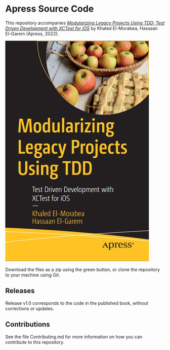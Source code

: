 # Apress Source Code

This repository accompanies [*Modularizing Legacy Projects Using TDD: Test Driven Development with XCTest for iOS*](https://www.link.springer.com/book/10.1007/9781484274279) by Khaled El-Morabea, Hassaan El-Garem (Apress, 2022).

[comment]: #cover
![Cover image](9781484274279.jpg)

Download the files as a zip using the green button, or clone the repository to your machine using Git.

## Releases

Release v1.0 corresponds to the code in the published book, without corrections or updates.

## Contributions

See the file Contributing.md for more information on how you can contribute to this repository.